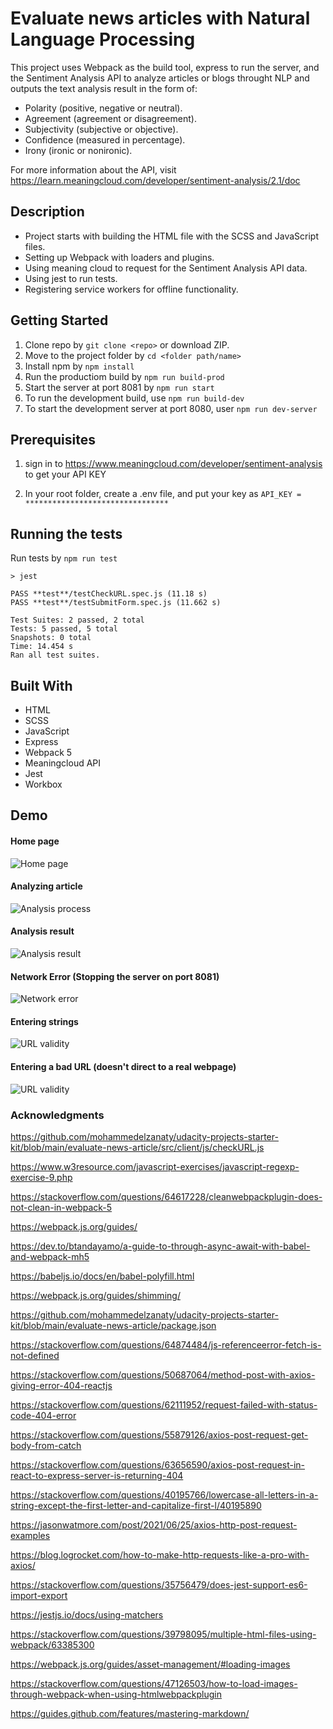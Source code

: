 # Evaluate news articles with Natural Language Processing

This project uses Webpack as the build tool, express to run the server, and the Sentiment Analysis API to analyze articles or blogs throught NLP and outputs the text analysis result in the form of:

- Polarity (positive, negative or neutral).
- Agreement (agreement or disagreement).
- Subjectivity (subjective or objective).
- Confidence (measured in percentage).
- Irony (ironic or nonironic).

For more information about the API, visit https://learn.meaningcloud.com/developer/sentiment-analysis/2.1/doc

## Description

- Project starts with building the HTML file with the SCSS and JavaScript files.
- Setting up Webpack with loaders and plugins.
- Using meaning cloud to request for the Sentiment Analysis API data.
- Using jest to run tests.
- Registering service workers for offline functionality.

## Getting Started

1. Clone repo by `git clone <repo>` or download ZIP.
2. Move to the project folder by `cd <folder path/name>`
3. Install npm by `npm install`
4. Run the productiom build by `npm run build-prod`
5. Start the server at port 8081 by `npm run start`
6. To run the development build, use `npm run build-dev`
7. To start the development server at port 8080, user `npm run dev-server`

## Prerequisites

1. sign in to https://www.meaningcloud.com/developer/sentiment-analysis to get your API KEY

2. In your root folder, create a .env file, and put your key as
   `API_KEY = ********************************`

## Running the tests

Run tests by `npm run test`

`> jest`

```
PASS **test**/testCheckURL.spec.js (11.18 s)
PASS **test**/testSubmitForm.spec.js (11.662 s)

Test Suites: 2 passed, 2 total
Tests: 5 passed, 5 total
Snapshots: 0 total
Time: 14.454 s
Ran all test suites.
```

## Built With

- HTML
- SCSS
- JavaScript
- Express
- Webpack 5
- Meaningcloud API
- Jest
- Workbox

## Demo

#### Home page

![Home page](demo/home.PNG)

#### Analyzing article

![Analysis process](demo/eval.PNG)

#### Analysis result

![Analysis result](demo/result.PNG)

#### Network Error (Stopping the server on port 8081)

![Network error](demo/error.PNG)

#### Entering strings

![URL validity](demo/url.PNG)

#### Entering a bad URL (doesn't direct to a real webpage)

![URL validity](demo/incUrl.PNG)

### Acknowledgments

https://github.com/mohammedelzanaty/udacity-projects-starter-kit/blob/main/evaluate-news-article/src/client/js/checkURL.js

https://www.w3resource.com/javascript-exercises/javascript-regexp-exercise-9.php

https://stackoverflow.com/questions/64617228/cleanwebpackplugin-does-not-clean-in-webpack-5

https://webpack.js.org/guides/

https://dev.to/btandayamo/a-guide-to-through-async-await-with-babel-and-webpack-mh5

https://babeljs.io/docs/en/babel-polyfill.html

https://webpack.js.org/guides/shimming/

https://github.com/mohammedelzanaty/udacity-projects-starter-kit/blob/main/evaluate-news-article/package.json

https://stackoverflow.com/questions/64874484/js-referenceerror-fetch-is-not-defined

https://stackoverflow.com/questions/50687064/method-post-with-axios-giving-error-404-reactjs

https://stackoverflow.com/questions/62111952/request-failed-with-status-code-404-error

https://stackoverflow.com/questions/55879126/axios-post-request-get-body-from-catch

https://stackoverflow.com/questions/63656590/axios-post-request-in-react-to-express-server-is-returning-404

https://stackoverflow.com/questions/40195766/lowercase-all-letters-in-a-string-except-the-first-letter-and-capitalize-first-l/40195890

https://jasonwatmore.com/post/2021/06/25/axios-http-post-request-examples

https://blog.logrocket.com/how-to-make-http-requests-like-a-pro-with-axios/

https://stackoverflow.com/questions/35756479/does-jest-support-es6-import-export

https://jestjs.io/docs/using-matchers

https://stackoverflow.com/questions/39798095/multiple-html-files-using-webpack/63385300

https://webpack.js.org/guides/asset-management/#loading-images

https://stackoverflow.com/questions/47126503/how-to-load-images-through-webpack-when-using-htmlwebpackplugin

https://guides.github.com/features/mastering-markdown/
